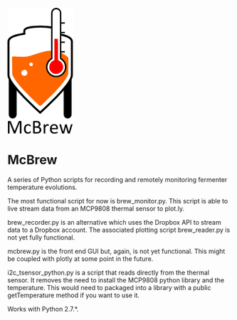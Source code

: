 ![alt tag](https://github.com/adm78/McBrew/blob/master/UI/GUIresources/mcbrew_logo_med.png)
# McBrew

A series of Python scripts for recording and remotely monitoring fermenter temperature evolutions. 

The most functional script for now is brew_monitor.py. This script is able to live stream data from an MCP9808 thermal sensor to plot.ly. 

brew_recorder.py is an alternative which uses the Dropbox API to stream data to a Dropbox account. The associated plotting script brew_reader.py is not yet fully functional. 

mcbrew.py is the front end GUI but, again, is not yet functional. This might be coupled with plotly at some point in the future. 

i2c_tsensor_python.py is a script that reads directly from the thermal sensor. It removes the need to install the MCP9808 python library and the temperature. This would need to packaged into a library with a public getTemperature method if you want to use it.

Works with Python 2.7.*. 
